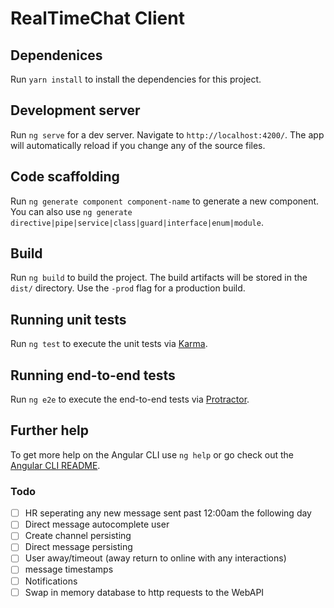 # RealTimeChat Client

## Dependenices

Run `yarn install` to install the dependencies for this project.

## Development server

Run `ng serve` for a dev server. Navigate to `http://localhost:4200/`. The app will automatically reload if you change any of the source files.

## Code scaffolding

Run `ng generate component component-name` to generate a new component. You can also use `ng generate directive|pipe|service|class|guard|interface|enum|module`.

## Build

Run `ng build` to build the project. The build artifacts will be stored in the `dist/` directory. Use the `-prod` flag for a production build.

## Running unit tests

Run `ng test` to execute the unit tests via [Karma](https://karma-runner.github.io).

## Running end-to-end tests

Run `ng e2e` to execute the end-to-end tests via [Protractor](http://www.protractortest.org/).

## Further help

To get more help on the Angular CLI use `ng help` or go check out the [Angular CLI README](https://github.com/angular/angular-cli/blob/master/README.md).

### Todo

- [ ] HR seperating any new message sent past 12:00am the following day
- [ ] Direct message autocomplete user
- [ ] Create channel persisting
- [ ] Direct message persisting
- [ ] User away/timeout (away return to online with any interactions)
- [ ] message timestamps
- [ ] Notifications
- [ ] Swap in memory database to http requests to the WebAPI
